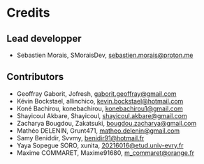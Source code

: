 # Credits

## Lead developper

- Sebastien Morais, SMoraisDev, sebastien.morais@proton.me

## Contributors
- Geoffray Gaborit, Jofresh, gaborit.geoffray@gmail.com
- Kévin Bockstael, allinchico, kevin.bockstael@hotmail.com
- Koné Bachirou, konebachirou, konebachirou1@gmail.com
- Shayicoul Akbare, Shayicoul, shayicoul.akbare@gmail.com
- Zacharya Bougdou, Zakatsuki, bougdou.zacharya@gmail.com
- Mathéo DELENIN, Grunt471, matheo.delenin@gmail.com
- Samy Beniddir, Svvmy, benidir91@hotmail.fr
- Yaya Sopegue SORO, xunita, 20216016@etud.univ-evry.fr
- Maxime COMMARET, Maxime91680, m_commaret@orange.fr